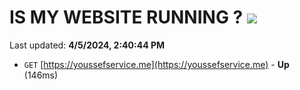# IS MY WEBSITE RUNNING ? [![](https://img.shields.io/static/v1?label=Sponsor&message=%E2%9D%A4&logo=GitHub&color=%23fe8e86)](https://github.com/sponsors/<username>)

Last updated: **4/5/2024, 2:40:44 PM**

- `GET` [https://youssefservice.me](https://youssefservice.me) - **Up** (146ms)
